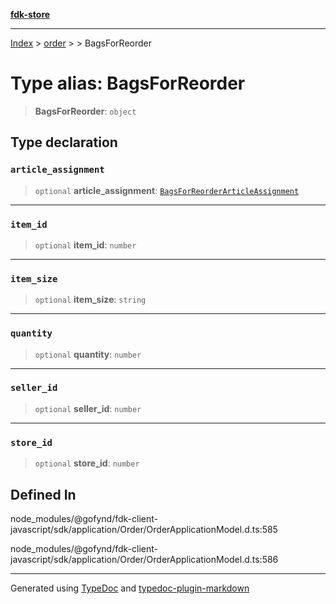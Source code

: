 [**fdk-store**](../../../README.md)
***

[Index](../../../API.md) > [order](../../README.md) > [<internal>](../README.md) > BagsForReorder

# Type alias: BagsForReorder

> **BagsForReorder**: `object`

## Type declaration

### `article_assignment`

> `optional` **article\_assignment**: [`BagsForReorderArticleAssignment`](type-alias.BagsForReorderArticleAssignment.md)

***

### `item_id`

> `optional` **item\_id**: `number`

***

### `item_size`

> `optional` **item\_size**: `string`

***

### `quantity`

> `optional` **quantity**: `number`

***

### `seller_id`

> `optional` **seller\_id**: `number`

***

### `store_id`

> `optional` **store\_id**: `number`

## Defined In

node\_modules/@gofynd/fdk-client-javascript/sdk/application/Order/OrderApplicationModel.d.ts:585

node\_modules/@gofynd/fdk-client-javascript/sdk/application/Order/OrderApplicationModel.d.ts:586

***
Generated using [TypeDoc](https://typedoc.org/) and [typedoc-plugin-markdown](https://www.npmjs.com/package/typedoc-plugin-markdown)

